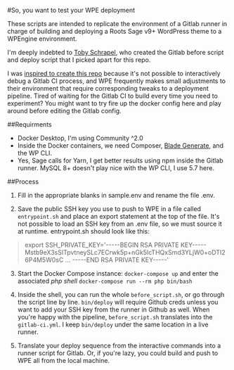 #So, you want to test your WPE deployment

These scripts are intended to replicate the environment of a Gitlab runner in charge of building and deploying a Roots Sage v9+ WordPress theme to a WPEngine environment.

I'm deeply indebted to [Toby Schrapel](https://github.com/schrapel), who created the Gitlab before script and deploy script that I picked apart for this repo. 

I was [inspired to create this repo](https://stackoverflow.com/questions/46497115/is-it-possible-to-debug-a-gitlab-ci-build-interactively) because it's not possible to interactively debug a Gitlab CI process, and WPE frequently makes small adjustments to their environment that require corresponding tweaks to a deployment pipeline. Tired of waiting for the Gitlab CI to build every time you need to experiment? You might want to try fire up the docker config here and play around before editing the Gitlab config.

##Requirments
* Docker Desktop, I'm using Community ^2.0
* Inside the Docker containers, we need Composer, [Blade Generate](https://github.com/alwaysblank/blade-generate), and the WP CLI. 
* Yes, Sage calls for Yarn, I get better results using npm inside the Gitlab runner. MySQL 8+ doesn't play nice with the WP CLI, I use 5.7 here.  


##Process

1. Fill in the appropriate blanks in sample.env and rename the file .env.

2. Save the public SSH key you use to push to WPE in a file called `entrypoint.sh` and place an export statement at the top of the file. It's not possible to load an SSH key from an .env file, so we must source it at runtime. entrypoint.sh should look like this:

>export SSH_PRIVATE_KEY='-----BEGIN RSA PRIVATE KEY-----
>Mstb9eX3sSITpvtneySLc7ECrwk5p+nGk5lcTHQxSmd3YLjW0+oDTI26P4M5W0sC
>...
>-----END RSA PRIVATE KEY-----'

3. Start the Docker Compose instance: `docker-compose up` and enter the associated _php shell_ `docker-compose run --rm php bin/bash`

4. Inside the shell, you can run the whole `before_script.sh`, or go through the script line by line. `bin/deploy` will require Github creds unless you want to add your SSH key from the runner in Github as well. When you're happy with the pipeline, `before_script.sh` translates into the `gitlab-ci.yml`. I keep `bin/deploy` under the same location in a live runner. 

5. Translate your deploy sequence from the interactive commands into a runner script for Gitlab. Or, if you're lazy, you could build and push to WPE all from the local machine.
